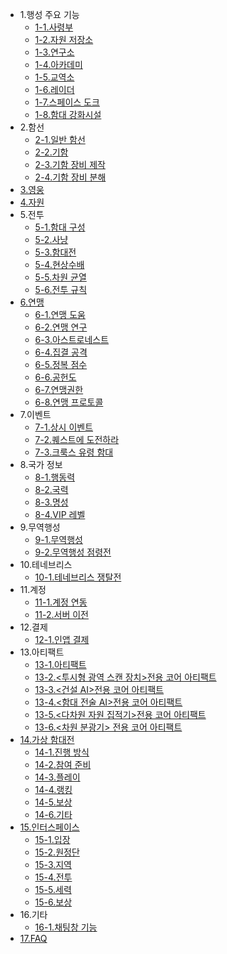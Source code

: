 * 1.행성 주요 기능
  - [1-1.사령부](kor/101commandcenter.md)
  - [1-2.자원 저장소](kor/102resourcestorage.md)
  - [1-3.연구소](kor/103research.md)
  - [1-4.아카데미](kor/104academy.md)
  - [1-5.교역소](kor/105tradingpost.md)
  - [1-6.레이더](kor/106radar.md)
  - [1-7.스페이스 도크](kor/107spacedock.md)
  - [1-8.함대 강화시설](kor/108fleetenhance.md)
* 2.함선
  - [2-1.일반 함선](kor/201normalship.md)
  - [2-2.기함](kor/202flagship.md)
  - [2-3.기함 장비 제작](kor/203flagshipequip.md)
  - [2-4.기함 장비 분해](kor/204disassemble.md)
* [3.영웅](kor/300hero.md)
* [4.자원](kor/400resource.md)
* 5.전투
  - [5-1.함대 구성](kor/501fleetset.md)
  - [5-2.사냥](kor/502hunt.md)
  - [5-3.함대전](kor/503fleetbattle.md)
  - [5-4.현상수배](kor/504wanted.md)
  - [5-5.차원 균열](kor/505rift.md)
  - [5-6.전투 규칙](kor/506combatrule.md)
* [6.연맹](kor/600fedmain.md)
  - [6-1.연맹 도움](kor/601fedhelp.md)
  - [6-2.연맹 연구](kor/602fedresearch.md)
  - [6-3.아스트로네스트](kor/604fedastronest.md)
  - [6-4.집결 공격](kor/605fedrallyattack.md)
  - [6-5.정복 점수](kor/606fedconquestscore.md)
  - [6-6.공헌도](kor/607fedcontribution.md)
  - [6-7.연맹권한](kor/608fedpermission.md)
  - [6-8.연맹 프로토콜](kor/609fedprotocol.md)
* 7.이벤트
  - [7-1.상시 이벤트](kor/701regularevent.md)
  - [7-2.퀘스트에 도전하라](kor/703event.md)
  - [7-3.크룩스 유령 함대](kor/704ghostevent.md)
* 8.국가 정보
  - [8-1.행동력](kor/801actionpoint.md)
  - [8-2.국력](kor/802nationalpower.md)
  - [8-3.명성](kor/803fame.md)
  - [8-4.VIP 레벨](kor/804viplevel.md)
* 9.무역행성
  - [9-1.무역행성](kor/1200tradeplanet.md)
  - [9-2.무역행성 점령전](kor/1201conquest.md)
* 10.테네브리스
  - [10-1.테네브리스 쟁탈전](kor/1300tenebris.md)
* 11.계정
  - [11-1.계정 연동](kor/901connectaccount.md)
  - [11-2.서버 이전](kor/902moveserver.md)
* 12.결제
  - [12-1.인앱 결제](kor/1001inappbilling.md)
* 13.아티팩트
  - [13-1.아티팩트](kor/1400artifact.md)
  - [13-2.<투시형 광역 스캔 장치>전용 코어 아티팩트](kor/1401artifactpassive.md)
  - [13-3.<건설 AI>전용 코어 아티팩트](kor/1402artifactpassive.md)
  - [13-4.<함대 전술 AI>전용 코어 아티팩트](kor/1403artifactpassive.md)
  - [13-5.<다차원 자원 집적기>전용 코어 아티팩트](kor/1404artifactpassive.md)
  - [13-6.<차원 분광기> 전용 코어 아티팩트](kor/1405artifactpassive.md)
* [14.가상 함대전](kor/1500arenamain.md)
  - [14-1.진행 방식](kor/1501arenahowto.md)
  - [14-2.참여 준비](kor/1502arenastanby.md)
  - [14-3.플레이](kor/1503arenaplaying.md)
  - [14-4.랭킹](kor/1504arenarank.md)
  - [14-5.보상](kor/1505arenareward.md)
  - [14-6.기타](kor/1506arenaothers.md)
* [15.인터스페이스](kor/1700itmain.md)
  - [15-1.입장](kor/1701itentrance.md)
  - [15-2.원정단](kor/1702itarmada.md)
  - [15-3.지역](kor/1703itmap.md)
  - [15-4.전투](kor/1704itbattle.md)
  - [15-5.세력](kor/1705itfaction.md)
  - [15-6.보상](kor/1706itreward.md)  
* 16.기타
  - [16-1.채팅창 기능](kor/1601otherschatting.md)
* [17.FAQ](kor/1100faq.md)

